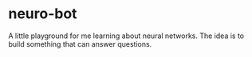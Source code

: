 neuro-bot
=========

A little playground for me learning about neural networks. The idea is to build something that can answer questions.
